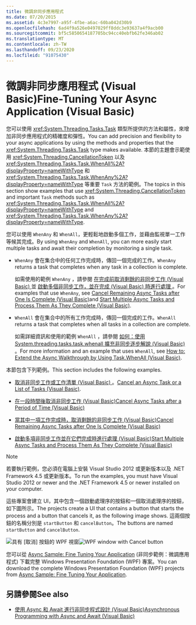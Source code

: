 ```yaml
---
title: 微調非同步應用程式
ms.date: 07/20/2015
ms.assetid: 4c3e7997-a95f-4fbe-a6ac-60ba042d30b9
ms.openlocfilehash: 6ad4f9a526e0497029ff8ddc3e93637a4f9acb00
ms.sourcegitcommit: bf5c5850654187705bc94cc40ebfb62fe346ab02
ms.translationtype: MT
ms.contentlocale: zh-TW
ms.lasthandoff: 09/23/2020
ms.locfileid: "91075430"
---
```

# <a name="fine-tuning-your-async-application-visual-basic"></a><span data-ttu-id="506a8-102">微調非同步應用程式 (Visual Basic)</span><span class="sxs-lookup"><span data-stu-id="506a8-102">Fine-Tuning Your Async Application (Visual Basic)</span></span>

<span data-ttu-id="506a8-103">您可以使用 <xref:System.Threading.Tasks.Task> 類型所提供的方法和屬性，來增加非同步應用程式的精確度和彈性。</span><span class="sxs-lookup"><span data-stu-id="506a8-103">You can add precision and flexibility to your async applications by using the methods and properties that the <xref:System.Threading.Tasks.Task> type makes available.</span></span> <span data-ttu-id="506a8-104">本節的主題會示範使用 <xref:System.Threading.CancellationToken> 以及 <xref:System.Threading.Tasks.Task.WhenAll%2A?displayProperty=nameWithType> 和 <xref:System.Threading.Tasks.Task.WhenAny%2A?displayProperty=nameWithType> 等重要 `Task` 方法的範例。</span><span class="sxs-lookup"><span data-stu-id="506a8-104">The topics in this section show examples that use <xref:System.Threading.CancellationToken> and important `Task` methods such as <xref:System.Threading.Tasks.Task.WhenAll%2A?displayProperty=nameWithType> and <xref:System.Threading.Tasks.Task.WhenAny%2A?displayProperty=nameWithType>.</span></span>  
  
 <span data-ttu-id="506a8-105">您可以使用 `WhenAny` 和 `WhenAll`，更輕鬆地啟動多個工作，並藉由監視單一工作等候其完成。</span><span class="sxs-lookup"><span data-stu-id="506a8-105">By using `WhenAny` and `WhenAll`, you can more easily start multiple tasks and await their completion by monitoring a single task.</span></span>  
  
- <span data-ttu-id="506a8-106">`WhenAny` 會在集合中的任何工作完成時，傳回一個完成的工作。</span><span class="sxs-lookup"><span data-stu-id="506a8-106">`WhenAny` returns a task that completes when any task in a collection is complete.</span></span>  
  
     <span data-ttu-id="506a8-107">如需使用的範例 `WhenAny` ，請參閱  [在完成前取消剩餘的非同步工作 (Visual Basic) ](cancel-remaining-async-tasks-after-one-is-complete.md)並 [啟動多個非同步工作，並在完成 (Visual Basic) 時進行處理 ](start-multiple-async-tasks-and-process-them-as-they-complete.md)。</span><span class="sxs-lookup"><span data-stu-id="506a8-107">For examples that use `WhenAny`, see  [Cancel Remaining Async Tasks after One Is Complete (Visual Basic)](cancel-remaining-async-tasks-after-one-is-complete.md)and [Start Multiple Async Tasks and Process Them As They Complete (Visual Basic)](start-multiple-async-tasks-and-process-them-as-they-complete.md).</span></span>  
  
- <span data-ttu-id="506a8-108">`WhenAll` 會在集合中的所有工作完成時，傳回一個完成的工作。</span><span class="sxs-lookup"><span data-stu-id="506a8-108">`WhenAll` returns a task that completes when all tasks in a collection are complete.</span></span>  
  
     <span data-ttu-id="506a8-109">如需詳細資訊和使用的範例 `WhenAll` ，請參閱 [如何：使用 System.threading.tasks.task.whenall 擴充非同步逐步解說 (Visual Basic) ](how-to-extend-the-async-walkthrough-by-using-task-whenall.md)。</span><span class="sxs-lookup"><span data-stu-id="506a8-109">For more information and an example that uses `WhenAll`, see [How to: Extend the Async Walkthrough by Using Task.WhenAll (Visual Basic)](how-to-extend-the-async-walkthrough-by-using-task-whenall.md).</span></span>  
  
 <span data-ttu-id="506a8-110">本節包含下列範例。</span><span class="sxs-lookup"><span data-stu-id="506a8-110">This section includes the following examples.</span></span>  
  
- <span data-ttu-id="506a8-111">[取消非同步工作或工作清單 (Visual Basic) ](cancel-an-async-task-or-a-list-of-tasks.md)。</span><span class="sxs-lookup"><span data-stu-id="506a8-111">[Cancel an Async Task or a List of Tasks (Visual Basic)](cancel-an-async-task-or-a-list-of-tasks.md).</span></span>  
  
- [<span data-ttu-id="506a8-112">在一段時間後取消非同步工作 (Visual Basic)</span><span class="sxs-lookup"><span data-stu-id="506a8-112">Cancel Async Tasks after a Period of Time (Visual Basic)</span></span>](cancel-async-tasks-after-a-period-of-time.md)  
  
- [<span data-ttu-id="506a8-113">當其中一項工作完成時，取消剩餘的非同步工作 (Visual Basic)</span><span class="sxs-lookup"><span data-stu-id="506a8-113">Cancel Remaining Async Tasks after One Is Complete (Visual Basic)</span></span>](cancel-remaining-async-tasks-after-one-is-complete.md)  
  
- [<span data-ttu-id="506a8-114">啟動多項非同步工作並在它們完成時進行處理 (Visual Basic)</span><span class="sxs-lookup"><span data-stu-id="506a8-114">Start Multiple Async Tasks and Process Them As They Complete (Visual Basic)</span></span>](start-multiple-async-tasks-and-process-them-as-they-complete.md)  
  
> [!NOTE]
> <span data-ttu-id="506a8-115">若要執行範例，您必須在電腦上安裝 Visual Studio 2012 或更新版本以及 .NET Framework 4.5 或更新版本。</span><span class="sxs-lookup"><span data-stu-id="506a8-115">To run the examples, you must have Visual Studio 2012 or newer and the .NET Framework 4.5 or newer installed on your computer.</span></span>  
  
 <span data-ttu-id="506a8-116">這些專案會建立 UI，其中包含一個啟動處理序的按鈕和一個取消處理序的按鈕，如下圖所示。</span><span class="sxs-lookup"><span data-stu-id="506a8-116">The projects create a UI that contains a button that starts the process and a button that cancels it, as the following image shows.</span></span> <span data-ttu-id="506a8-117">這兩個按鈕的名稱分別是 `startButton` 和 `cancelButton`。</span><span class="sxs-lookup"><span data-stu-id="506a8-117">The buttons are named `startButton` and `cancelButton`.</span></span>  
  
 <span data-ttu-id="506a8-118">![具有 [取消] 按鈕的 WPF 視窗](./media/fine-tuning-your-async-application/cancellation-and-start-button.png "具有 [開始] 和 [停止] 按鈕的對話方塊")</span><span class="sxs-lookup"><span data-stu-id="506a8-118">![WPF window with Cancel button](./media/fine-tuning-your-async-application/cancellation-and-start-button.png "Dialog box with a Start and Stop button")</span></span>  
  
 <span data-ttu-id="506a8-119">您可以從 [Async Sample: Fine Tuning Your Application](https://code.msdn.microsoft.com/Async-Fine-Tuning-Your-a676abea) (非同步範例：微調應用程式) 下載完整 Windows Presentation Foundation (WPF) 專案。</span><span class="sxs-lookup"><span data-stu-id="506a8-119">You can download the complete Windows Presentation Foundation (WPF) projects from [Async Sample: Fine Tuning Your Application](https://code.msdn.microsoft.com/Async-Fine-Tuning-Your-a676abea).</span></span>  
  
## <a name="see-also"></a><span data-ttu-id="506a8-120">另請參閱</span><span class="sxs-lookup"><span data-stu-id="506a8-120">See also</span></span>

- [<span data-ttu-id="506a8-121">使用 Async 和 Await 進行非同步程式設計 (Visual Basic)</span><span class="sxs-lookup"><span data-stu-id="506a8-121">Asynchronous Programming with Async and Await (Visual Basic)</span></span>](index.md)
